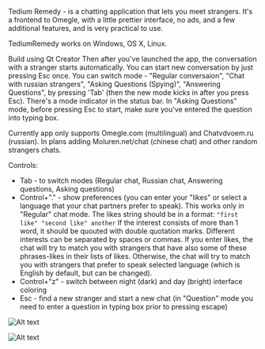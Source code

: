Tedium Remedy - is a chatting application that lets you meet strangers.
It's a frontend to Omegle, with a little prettier interface, no ads, and a few additional features, and is very practical to use.

TediumRemedy works on Windows, OS X, Linux.

Build using Qt Creator
Then after you've launched the app, the conversation with a stranger starts automatically.
You can start new conversation by just pressing Esc once.
You can switch mode - "Regular conversaion", "Chat with russian strangers", "Asking Questions (Spying)", "Answering Questions", by pressing 'Tab' (then the new mode kicks in after you press Esc). There's a mode indicator in the status bar.
In "Asking Questions" mode, before pressing Esc to start, make sure you've entered the question into typing box.

Currently app only supports Omegle.com (multilingual) and Chatvdvoem.ru (russian). In plans adding Moluren.net/chat (chinese chat) and other random strangers chats.

Controls:
* Tab - to switch modes (Regular chat, Russian chat, Answering questions, Asking questions)
* Control+"." - show preferences (you can enter your "likes" or select a language that your chat partners prefer to speak). 
This works only in "Regular" chat mode. The likes string should be in a format:
 `"first like" "second like" another`
If the interest consists of more than 1 word, it should be quouted with double quotation marks. Different interests can be separated by spaces or commas. 
If you enter likes, the chat will try to match you with strangers that have also some of these phrases-likes in their lists of likes. Otherwise, the chat will try to match you with strangers that prefer to speak selected language (which is English by default, but can be changed).
* Control+"z" - switch between night (dark) and day (bright) interface coloring
* Esc - find a new stranger and start a new chat (in "Question" mode you need to enter a question in typing box prior to pressing escape)

![Alt text](https://raw.github.com/TediumRemedy/TediumRemedy/master/screenshots/MainWindow.png)

![Alt text](https://raw.github.com/TediumRemedy/TediumRemedy/master/screenshots/Preferences.png)
